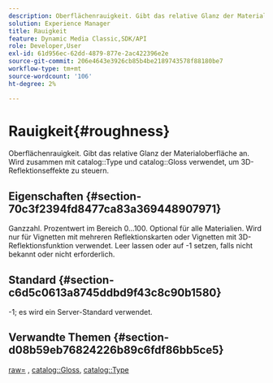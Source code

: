 ```yaml
---
description: Oberflächenrauigkeit. Gibt das relative Glanz der Materialoberfläche an. Wird zusammen mit Katalogtyp und Katalogglanz verwendet, um 3D-Reflexeffekte zu steuern.
solution: Experience Manager
title: Rauigkeit
feature: Dynamic Media Classic,SDK/API
role: Developer,User
exl-id: 61d956ec-62dd-4879-877e-2ac422396e2e
source-git-commit: 206e4643e3926cb85b4be2189743578f88180be7
workflow-type: tm+mt
source-wordcount: '106'
ht-degree: 2%

---
```


# Rauigkeit{#roughness}

Oberflächenrauigkeit. Gibt das relative Glanz der Materialoberfläche an. Wird zusammen mit catalog::Type und catalog::Gloss verwendet, um 3D-Reflektionseffekte zu steuern.

## Eigenschaften {#section-70c3f2394fd8477ca83a369448907971}

Ganzzahl. Prozentwert im Bereich 0...100. Optional für alle Materialien. Wird nur für Vignetten mit mehreren Reflektionskarten oder Vignetten mit 3D-Reflektionsfunktion verwendet. Leer lassen oder auf -1 setzen, falls nicht bekannt oder nicht erforderlich.

## Standard {#section-c6d5c0613a8745ddbd9f43c8c90b1580}

-1; es wird ein Server-Standard verwendet.

## Verwandte Themen {#section-d08b59eb76824226b89c6fdf86bb5ce5}

[raw=](../../../../../ir-api/http-protocol/image-rendering-api-ref/c-ir-http-protocol-ref/c-ir-http-protocol-command-reference/r-ir-rough.md#reference-00add846b09f4dc39420bda1ca414180) , [catalog::Gloss](../../../../../ir-api/material-cat/image-rendering-api-ref/c-ir-material-catalog/c-ir-material-data-reference/r-ir-cat-gloss.md#reference-5277f62a67e2408ab94699aa712f1eeb), [catalog::Type](../../../../../ir-api/material-cat/image-rendering-api-ref/c-ir-material-catalog/c-ir-material-data-reference/r-ir-cat-type.md#reference-9bea147dda9f4e74bc0ec79dcc0d9161)
